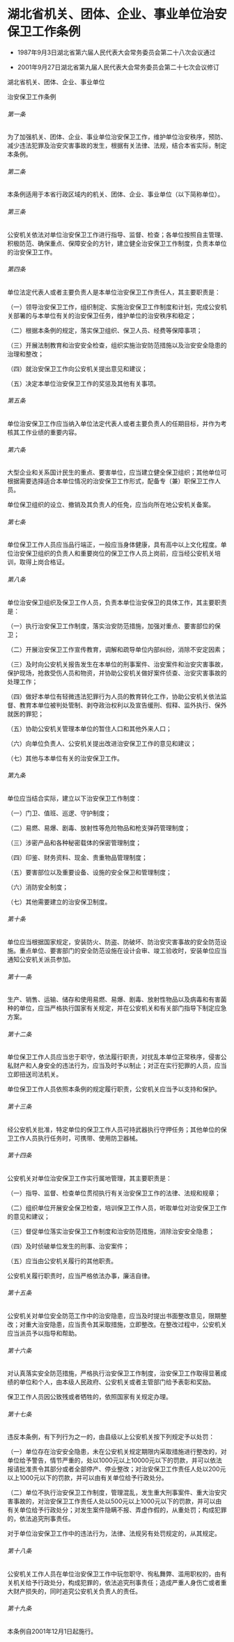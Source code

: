 # 湖北省机关、团体、企业、事业单位治安保卫工作条例

- 1987年9月3日湖北省第六届人民代表大会常务委员会第二十八次会议通过

- 2001年9月27日湖北省第九届人民代表大会常务委员会第二十七次会议修订

<!-- INFO END -->

湖北省机关、团体、企业、事业单位

治安保卫工作条例

###### 第一条

为了加强机关、团体、企业、事业单位治安保卫工作，维护单位治安秩序，预防、减少违法犯罪及治安灾害事故的发生，根据有关法律、法规，结合本省实际，制定本条例。

###### 第二条

本条例适用于本省行政区域内的机关、团体、企业、事业单位（以下简称单位）。

###### 第三条

公安机关依法对单位治安保卫工作进行指导、监督、检查；各单位按照自主管理、积极防范、确保重点、保障安全的方针，建立健全治安保卫工作制度，负责本单位的治安保卫工作。

###### 第四条

单位法定代表人或者主要负责人是本单位治安保卫工作责任人，其主要职责是：

（一）领导治安保卫工作，组织制定、实施治安保卫工作制度和计划，完成公安机关部署的与本单位有关的治安保卫任务，维护单位的治安秩序和稳定；

（二）根据本条例的规定，落实保卫组织、保卫人员、经费等保障事项；

（三）开展法制教育和治安安全检查，组织实施治安防范措施以及治安安全隐患的治理和整改；

（四）就治安保卫工作向公安机关提出意见和建议；

（五）决定本单位治安保卫工作的奖惩及其他有关事项。

###### 第五条

单位治安保卫工作应当纳入单位法定代表人或者主要负责人的任期目标，并作为考核其工作业绩的重要内容。

###### 第六条

大型企业和关系国计民生的重点、要害单位，应当建立健全保卫组织；其他单位可根据需要选择适合本单位情况的治安保卫工作形式，配备专（兼）职保卫工作人员。

单位保卫组织的设立、撤销及其负责人的任免，应当向所在地公安机关备案。

###### 第七条

单位保卫工作人员应当品行端正，一般应当身体健康，具有高中以上文化程度。单位治安保卫组织的负责人和重要岗位的保卫工作人员上岗前，应当经公安机关培训，取得上岗合格证。

###### 第八条

单位治安保卫组织及保卫工作人员，负责本单位治安保卫的具体工作，其主要职责是：

（一）执行治安保卫工作制度，落实治安防范措施，加强对重点、要害部位的保卫；

（二）开展治安保卫工作宣传教育，调解和疏导单位内部纠纷，消除不安定因素；

（三）及时向公安机关报告发生在本单位的刑事案件、治安案件和治安灾害事故，保护现场，抢救受伤人员和物资，并协助公安机关做好案件侦查、治安灾害事故的处理工作；

（四）做好本单位有轻微违法犯罪行为人员的教育转化工作，协助公安机关依法监督、教育本单位被判处管制、剥夺政治权利以及宣告缓刑、假释、监外执行、保外就医的罪犯；

（五）协助公安机关管理本单位的暂住人口和其他外来人口；

（六）向单位负责人、公安机关提出改进治安保卫工作的意见和建议；

（七）其他与本单位有关的治安保卫工作。

###### 第九条

单位应当结合实际，建立以下治安保卫工作制度：

（一）门卫、值班、巡逻、守护制度；

（二）易燃、易爆、剧毒、放射性等危险物品和枪支弹药管理制度；

（三）涉密产品和各种秘密载体的保密管理制度；

（四）印鉴、财务资料、现金、贵重物品管理制度；

（五）要害部位以及重要设备、设施的安全保卫和管理制度；

（六）消防安全制度；

（七）其他需要建立的治安保卫制度。

###### 第十条

单位应当根据国家规定，安装防火、防盗、防破坏、防治安灾害事故的安全防范设施。重点单位、要害部门的安全防范设施在设计会审、竣工验收时，安装单位应当通知公安机关派员参加。

###### 第十一条

生产、销售、运输、储存和使用易燃、易爆、剧毒、放射性物品以及病毒和有害菌种的单位，应当严格执行国家有关规定，并在公安机关和有关部门指导下制定应急方案。

###### 第十二条

单位保卫工作人员应当忠于职守，依法履行职责，对扰乱本单位正常秩序，侵害公私财产和人身安全的违法行为，应当及时予以制止；对正在实行犯罪的人员，应当立即扭送司法机关。

单位保卫工作人员依照本条例的规定履行职责，公安机关应当予以支持和保护。

###### 第十三条

经公安机关批准，特定单位的保卫工作人员可持武器执行守押任务；其他单位的保卫工作人员执行任务时，可携带、使用防卫器械。

###### 第十四条

公安机关对单位治安保卫工作实行属地管理，其主要职责是：

（一）指导、监督、检查单位贯彻执行有关治安保卫工作的法律、法规和规章；

（二）组织单位开展安全保卫检查，培训保卫工作人员，听取单位对治安保卫工作的意见和建议；

（三）督促单位落实治安保卫工作制度和治安防范措施，消除治安安全隐患；

（四）及时侦破单位发生的刑事、治安案件；

（五）应当由公安机关履行的其他职责。

公安机关履行职责时，应当严格依法办事，廉洁自律。

###### 第十五条

公安机关对单位安全防范工作中的治安隐患，应当及时提出书面整改意见，限期整改；对重大治安隐患，应当责令其采取措施，立即整改。在整改过程中，公安机关应当派员予以指导和帮助。

###### 第十六条

对认真落实安全防范措施，严格执行治安保卫工作制度，治安保卫工作取得显著成绩的单位和个人，由本级人民政府、公安机关或者主管部门给予表彰和奖励。

保卫工作人员因公致残或者牺牲的，依照国家有关规定办理。

###### 第十七条

违反本条例，有下列行为之一的，由县级以上公安机关按下列规定予以处罚：

（一）单位存在治安安全隐患，未在公安机关规定期限内采取措施进行整改的，对单位给予警告，情节严重的，处以1000元以上10000元以下的罚款，并可以依法报请批准责令其部分或者全部停产、停业整改；对治安保卫工作责任人处以200元以上1000元以下的罚款，并可以由有关单位给予行政处分。

（二）单位不执行治安保卫工作制度，管理混乱，发生重大刑事案件、重大治安灾害事故的，对治安保卫工作责任人处以500元以上1000元以下的罚款，并可以由有关单位给予行政处分；对发生案件隐瞒不报、弄虚作假的，从重处罚；构成犯罪的，依法追究刑事责任。

对于单位治安保卫工作中的违法行为，法律、法规另有处罚规定的，从其规定。

###### 第十八条

公安机关工作人员在单位治安保卫工作中玩忽职守、徇私舞弊、滥用职权的，由有关机关给予行政处分，构成犯罪的，依法追究刑事责任；造成严重人身伤亡或者重大财产损失的，同时追究公安机关负责人的责任。

###### 第十九条

本条例自2001年12月1日起施行。
